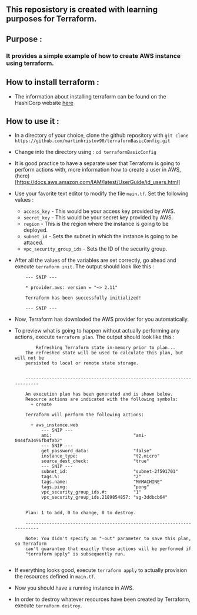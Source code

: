 ## This reposistory is created with learning purposes for Terraform.

## Purpose :

### It provides a simple example of how to create AWS instance using terraform.

## How to install terraform : 

- The information about installing terraform can be found on the HashiCorp website 
[here](https://learn.hashicorp.com/terraform/getting-started/install.html)

## How to use it :

- In a directory of your choice, clone the github repository with `git clone https://github.com/martinhristov90/terraformBasicConfig.git`
- Change into the directory using : `cd terraformBasicConfig`
- It is good practice to have a separate user that Terraform is going to perform actions with, more information how to create a user in AWS,(here)[https://docs.aws.amazon.com/IAM/latest/UserGuide/id_users.html]
- Use your favorite text editor to modify the file `main.tf`. Set the following values : 
    - `access_key` - This would be your access key provided by AWS.
    - `secret_key` - This would be your secret key provided by AWS.
    - `region`     - This is the region where the instance is going to be deployed.
    - `subnet_id`  - Sets the subnet in which the instance is going to be attaced.
    - `vpc_security_group_ids` - Sets the ID of the security group.
- After all the values of the variables are set correctly, go ahead and execute `terraform init`. The output should look like this :
    ```shell
        --- SNIP ---

        * provider.aws: version = "~> 2.11"

        Terraform has been successfully initialized!

        --- SNIP ---
    ```
- Now, Terraform has downloded the AWS provider for you automatically.
- To preview what is going to happen without actually performing any actions, execute `terraform plan`. The output should look like this :
    ```shell
            Refreshing Terraform state in-memory prior to plan...
        The refreshed state will be used to calculate this plan, but will not be
        persisted to local or remote state storage.
        
        
        ------------------------------------------------------------------------
        
        An execution plan has been generated and is shown below.
        Resource actions are indicated with the following symbols:
          + create
        
        Terraform will perform the following actions:
        
          + aws_instance.web
              --- SNIP ---
              ami:                               "ami-0444fa3496fb4fab2"
              --- SNIP ---
              get_password_data:                 "false"
              instance_type:                     "t2.micro"
              source_dest_check:                 "true"
              --- SNIP ---
              subnet_id:                         "subnet-2f591701"
              tags.%:                            "2"
              tags.name:                         "MYMACHINE"
              tags.ping:                         "pong"
              vpc_security_group_ids.#:          "1"
              vpc_security_group_ids.2189854857: "sg-3ddbcb64"
        
        
        Plan: 1 to add, 0 to change, 0 to destroy.
        
        ------------------------------------------------------------------------
        
        Note: You didn't specify an "-out" parameter to save this plan, so Terraform
        can't guarantee that exactly these actions will be performed if
        "terraform apply" is subsequently run.
        
    ```
- If everything looks good, execute `terraform apply` to actually provision the resources defined in `main.tf`.
- Now you should have a running instance in AWS.

- In order to destroy whatever resources have been created by Terraform, execute `terraform destroy`. 


